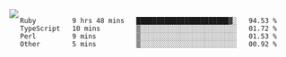 

<a href="https://github.com/anuraghazra/github-readme-stats">
  <img align="left" src="https://github-readme-stats.vercel.app/api?username=kfly8&count_private=true&show_icons=true&theme=calm" />
</a>


<!--START_SECTION:waka-->

```text
Ruby         9 hrs 48 mins   ███████████████████████▓░   94.53 %
TypeScript   10 mins         ▒░░░░░░░░░░░░░░░░░░░░░░░░   01.72 %
Perl         9 mins          ▒░░░░░░░░░░░░░░░░░░░░░░░░   01.53 %
Other        5 mins          ▒░░░░░░░░░░░░░░░░░░░░░░░░   00.92 %
```

<!--END_SECTION:waka-->
